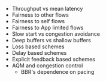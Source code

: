 - Throughput vs mean latency
- Fairness to other flows
- Fairness to self flows
- Fairness to App limited flows
- Slow start vs congestion avoidance
- Deep buffers vs shallow buffers
- Loss based schemes
- Delay based schemes
- Explicit feedback based schemes
- AQM and congestion control
  - BBR's dependence on pacing
  
